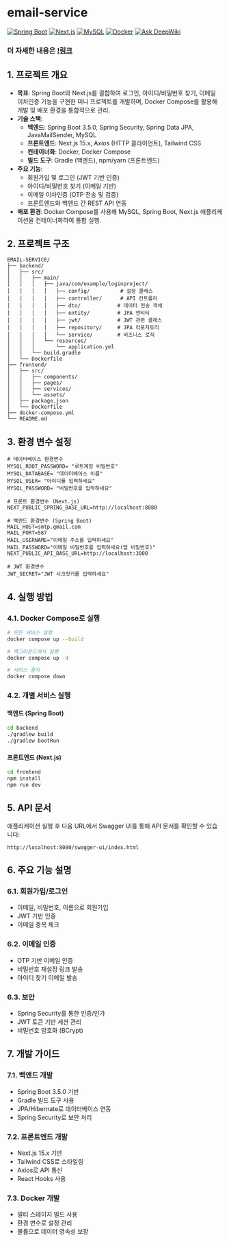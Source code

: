 # email-service

[![Spring Boot](https://img.shields.io/badge/Spring%20Boot-3.5.0-brightgreen?logo=springboot)](https://spring.io/projects/spring-boot)
[![Next.js](https://img.shields.io/badge/Next.js-15.3.3-black?logo=nextdotjs)](https://nextjs.org/)
[![MySQL](https://img.shields.io/badge/MySQL-8.0-blue?logo=mysql)](https://www.mysql.com/)
[![Docker](https://img.shields.io/badge/Docker-Compose-blue?logo=docker)](https://docs.docker.com/compose/)
[![Ask DeepWiki](https://deepwiki.com/badge.svg)](https://deepwiki.com/Stjoo0925/email-service)

### 더 자세한 내용은 [!링크](https://deepwiki.com/Stjoo0925/email-service)

## 1. 프로젝트 개요

- **목표**: Spring Boot와 Next.js를 결합하여 로그인, 아이디/비밀번호 찾기, 이메일 이차인증 기능을 구현한 미니 프로젝트를 개발하며, Docker Compose를 활용해 개발 및 배포 환경을 통합적으로 관리.
- **기술 스택**:
  - **백엔드**: Spring Boot 3.5.0, Spring Security, Spring Data JPA, JavaMailSender, MySQL
  - **프론트엔드**: Next.js 15.x, Axios (HTTP 클라이언트), Tailwind CSS
  - **컨테이너화**: Docker, Docker Compose
  - **빌드 도구**: Gradle (백엔드), npm/yarn (프론트엔드)
- **주요 기능**:
  - 회원가입 및 로그인 (JWT 기반 인증)
  - 아이디/비밀번호 찾기 (이메일 기반)
  - 이메일 이차인증 (OTP 전송 및 검증)
  - 프론트엔드와 백엔드 간 REST API 연동
- **배포 환경**: Docker Compose를 사용해 MySQL, Spring Boot, Next.js 애플리케이션을 컨테이너화하여 통합 실행.

## 2. 프로젝트 구조

```
EMAIL-SERVICE/
├── backend/
│   ├── src/
│   │   ├── main/
│   │   │   ├── java/com/example/loginproject/
│   │   │   │   ├── config/          # 설정 클래스
│   │   │   │   ├── controller/      # API 컨트롤러
│   │   │   │   ├── dto/            # 데이터 전송 객체
│   │   │   │   ├── entity/         # JPA 엔티티
│   │   │   │   ├── jwt/            # JWT 관련 클래스
│   │   │   │   ├── repository/     # JPA 리포지토리
│   │   │   │   └── service/        # 비즈니스 로직
│   │   │   └── resources/
│   │   │       └── application.yml
│   │   └── build.gradle
│   └── Dockerfile
├── frontend/
│   ├── src/
│   │   ├── components/
│   │   ├── pages/
│   │   ├── services/
│   │   └── assets/
│   ├── package.json
│   └── Dockerfile
├── docker-compose.yml
└── README.md
```

## 3. 환경 변수 설정

```env
# 데이터베이스 환경변수
MYSQL_ROOT_PASSWORD= "루트계정 비밀번호"
MYSQL_DATABASE= "데이터베이스 이름"
MYSQL_USER= "아이디를 입력하세요"
MYSQL_PASSWORD= "비밀번호를 입력하세요"

# 프론트 환경변수 (Next.js)
NEXT_PUBLIC_SPRING_BASE_URL=http://localhost:8080

# 백엔드 환경변수 (Spring Boot)
MAIL_HOST=smtp.gmail.com
MAIL_PORT=587
MAIL_USERNAME="이메일 주소를 입력하세요"
MAIL_PASSWORD="이메일 비밀번호를 입력하세요(앱 비밀번호)"
NEXT_PUBLIC_API_BASE_URL=http://localhost:3000

# JWT 환경변수
JWT_SECRET="JWT 시크릿키를 입력하세요"
```

## 4. 실행 방법

### 4.1. Docker Compose로 실행

```bash
# 모든 서비스 실행
docker compose up --build

# 백그라운드에서 실행
docker compose up -d

# 서비스 중지
docker compose down
```

### 4.2. 개별 서비스 실행

#### 백엔드 (Spring Boot)

```bash
cd backend
./gradlew build
./gradlew bootRun
```

#### 프론트엔드 (Next.js)

```bash
cd frontend
npm install
npm run dev
```

## 5. API 문서

애플리케이션 실행 후 다음 URL에서 Swagger UI를 통해 API 문서를 확인할 수 있습니다:

```
http://localhost:8080/swagger-ui/index.html
```

## 6. 주요 기능 설명

### 6.1. 회원가입/로그인

- 이메일, 비밀번호, 이름으로 회원가입
- JWT 기반 인증
- 이메일 중복 체크

### 6.2. 이메일 인증

- OTP 기반 이메일 인증
- 비밀번호 재설정 링크 발송
- 아이디 찾기 이메일 발송

### 6.3. 보안

- Spring Security를 통한 인증/인가
- JWT 토큰 기반 세션 관리
- 비밀번호 암호화 (BCrypt)

## 7. 개발 가이드

### 7.1. 백엔드 개발

- Spring Boot 3.5.0 기반
- Gradle 빌드 도구 사용
- JPA/Hibernate로 데이터베이스 연동
- Spring Security로 보안 처리

### 7.2. 프론트엔드 개발

- Next.js 15.x 기반
- Tailwind CSS로 스타일링
- Axios로 API 통신
- React Hooks 사용

### 7.3. Docker 개발

- 멀티 스테이지 빌드 사용
- 환경 변수로 설정 관리
- 볼륨으로 데이터 영속성 보장
